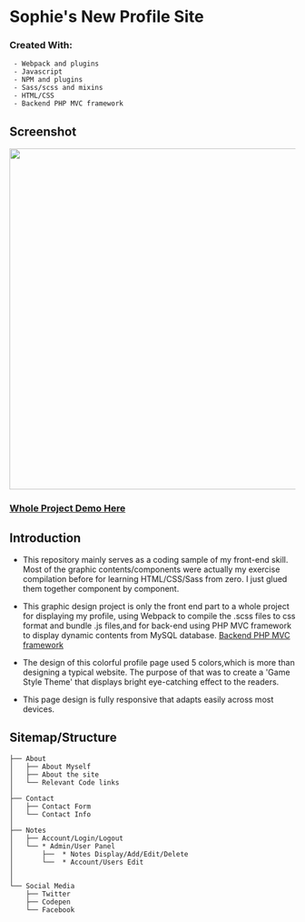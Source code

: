 # Sophie's New Profile Site
### Created With:

     - Webpack and plugins
     - Javascript
     - NPM and plugins
     - Sass/scss and mixins
     - HTML/CSS
     - Backend PHP MVC framework
      

## Screenshot
<img src="/newFrontEndPresent.gif" width="600">

      
### [Whole Project Demo Here](http://sophie-nz.monster/)
## Introduction
- This repository mainly serves as a coding sample of my front-end skill. Most of the graphic contents/components were actually my exercise compilation before for learning HTML/CSS/Sass from zero. I just glued them together component by component.
- This graphic design project is only the front end part to a whole project for displaying my profile, using Webpack to compile the .scss files to css format and bundle .js files,and for back-end using PHP MVC framework to display dynamic contents from MySQL database. [Backend PHP MVC framework](https://github.com/hong-cai/php-MVC-panel-adminLTE-bootstrap-javascript)

- The design of this colorful profile page used 5 colors,which is more than designing a typical website. The purpose of that was to create a 'Game Style Theme' that displays bright eye-catching effect to the readers.
- This page design is fully responsive that adapts easily across most devices.

## Sitemap/Structure
 
    ├── About
    │   ├── About Myself
    │   ├── About the site
    │   └── Relevant Code links
    │
    ├── Contact
    │   ├── Contact Form 
    │   └── Contact Info
    │
    ├── Notes
    │   ├── Account/Login/Logout
    │   └── * Admin/User Panel
    │       ├──  * Notes Display/Add/Edit/Delete
    │       └──  * Account/Users Edit
    │       
    │   
    └── Social Media
        ├── Twitter
        ├── Codepen
        └── Facebook





